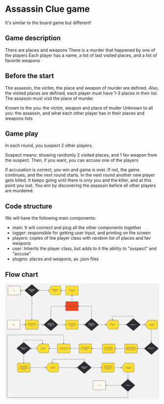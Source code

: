 # Assassin Clue game
It's similar to the board game but different!

## Game description
There are places and weapons
There is a murder that happened by one of the players
Each player has a name, a list of last visited places, and a list
of favorite weapons

## Before the start
The assassin, the victim, the place and weapon of murder are defined.
Also, the visited places are defined, each player must have 1-3 places in their list.
The assassin must visit the place of murder.

Known to the you: the victim, weapon and place of muder
Unknown to all you: the assassin, and what each other player has in their places and weapons lists

## Game play
In each round, you suspect 2 other players.

Suspect means: showing randomly 2 visited places, and 1 fav weapon from the suspect.
Then, if you want, you can accuse one of the players

If accusation is correct, you win and game is over.
If not, the game continues, and the next round starts.
In the next round another new player gets killed.
It keeps going until there is only you and the killer, and at this point you lost.
You win by discovering the assassin before all other players are murdered.

## Code structure
We will have the following main components:

- main: It will connect and plug all the other components together
- logger: responsible for getting user input, and printing on the screen
- players: copies of the player class with random list of places and fav weapons
- user: Inherits the player class, but adds to it the ability to "suspect" and "accuse"
- plugins: places and weapons, as .json files

## Flow chart
<img src="flowchart.jpg" alt="drawing" width="600"/>
